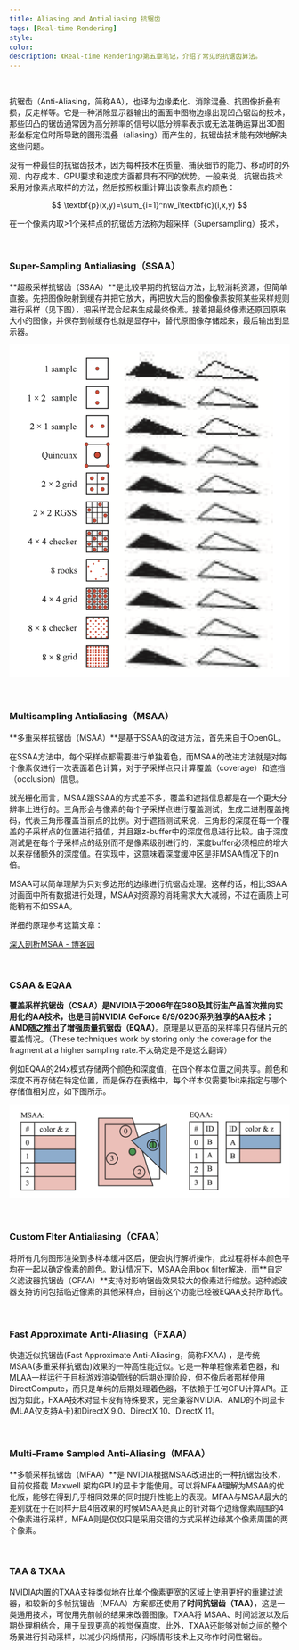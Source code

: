 ```yaml
---
title: Aliasing and Antialiasing 抗锯齿
tags: [Real-time Rendering]
style: 
color: 
description: 《Real-time Rendering》第五章笔记，介绍了常见的抗锯齿算法。
---
```


<br/>



抗锯齿（Anti-Aliasing，简称AA），也译为边缘柔化、消除混叠、抗图像折叠有损，反走样等。它是一种消除显示器输出的画面中图物边缘出现凹凸锯齿的技术，那些凹凸的锯齿通常因为高分辨率的信号以低分辨率表示或无法准确运算出3D图形坐标定位时所导致的图形混叠（aliasing）而产生的，抗锯齿技术能有效地解决这些问题。

没有一种最佳的抗锯齿技术，因为每种技术在质量、捕获细节的能力、移动时的外观、内存成本、GPU要求和速度方面都具有不同的优势。一般来说，抗锯齿技术采用对像素点取样的方法，然后按照权重计算出该像素点的颜色：


$$
\textbf{p}(x,y)=\sum_{i=1}^nw_i\textbf{c}(i,x,y)
$$


在一个像素内取>1个采样点的抗锯齿方法称为超采样（Supersampling）技术，

<br/>

### Super-Sampling Antialiasing（SSAA）

**超级采样抗锯齿（SSAA）**是比较早期的抗锯齿方法，比较消耗资源，但简单直接。先把图像映射到缓存并把它放大，再把放大后的图像像素按照某些采样规则进行采样（见下图），把采样混合起来生成最终像素。接着把最终像素还原回原来大小的图像，并保存到帧缓存也就是显存中，替代原图像存储起来，最后输出到显示器。



![avatar](../assets/img/post2/rtr5/1.png)



<br/>



### Multisampling Antialiasing（MSAA）

**多重采样抗锯齿（MSAA）**是基于SSAA的改进方法，首先来自于OpenGL。

在SSAA方法中，每个采样点都需要进行单独着色，而MSAA的改进方法就是对每个像素仅进行一次表面着色计算，对于子采样点只计算覆盖（coverage）和遮挡（occlusion）信息。

就光栅化而言，MSAA跟SSAA的方式差不多，覆盖和遮挡信息都是在一个更大分辨率上进行的。三角形会与像素的每个子采样点进行覆盖测试，生成二进制覆盖掩码，代表三角形覆盖当前点的比例。对于遮挡测试来说，三角形的深度在每一个覆盖的子采样点的位置进行插值，并且跟z-buffer中的深度信息进行比较。由于深度测试是在每个子采样点的级别而不是像素级别进行的，深度buffer必须相应的增大以来存储额外的深度值。在实现中，这意味着深度缓冲区是非MSAA情况下的n倍。

MSAA可以简单理解为只对多边形的边缘进行抗锯齿处理。这样的话，相比SSAA对画面中所有数据进行处理，MSAA对资源的消耗需求大大减弱，不过在画质上可能稍有不如SSAA。

详细的原理参考这篇文章：

[深入剖析MSAA - 博客园](https://www.cnblogs.com/ghl_carmack/p/8245032.html)



<br/>

### CSAA & EQAA

**覆盖采样抗锯齿（CSAA）**是NVIDIA于2006年在G80及其衍生产品首次推向实用化的AA技术，也是目前NVIDIA GeForce 8/9/G200系列独享的AA技术；AMD随之推出了**增强质量抗锯齿（EQAA）**。原理是以更高的采样率只存储片元的覆盖情况。（These techniques work by storing only the coverage for the fragment at a higher sampling rate.不太确定是不是这么翻译）

例如EQAA的2f4x模式存储两个颜色和深度值，在四个样本位置之间共享。颜色和深度不再存储在特定位置，而是保存在表格中，每个样本仅需要1bit来指定与哪个存储值相对应，如下图所示。



![avatar](../assets/img/post2/rtr5/2.png)

<br/>



### Custom Flter Antialiasing（CFAA）

将所有几何图形渲染到多样本缓冲区后，便会执行解析操作，此过程将样本颜色平均在一起以确定像素的颜色。默认情况下，MSAA会用box ﬁlter解决，而**自定义滤波器抗锯齿（CFAA）**支持对影响锯齿效果较大的像素进行缩放。这种滤波器支持访问包括临近像素的其他采样点，目前这个功能已经被EQAA支持所取代。

<br/>



### Fast Approximate Anti-Aliasing（FXAA）

快速近似抗锯齿(Fast Approximate Anti-Aliasing，简称FXAA) ，是传统MSAA(多重采样抗锯齿)效果的一种高性能近似。它是一种单程像素着色器，和MLAA一样运行于目标游戏渲染管线的后期处理阶段，但不像后者那样使用DirectCompute，而只是单纯的后期处理着色器，不依赖于任何GPU计算API。正因为如此，FXAA技术对显卡没有特殊要求，完全兼容NVIDIA、AMD的不同显卡(MLAA仅支持A卡)和DirectX 9.0、DirectX 10、DirectX 11。

<br/>



### Multi-Frame Sampled Anti-Aliasing（MFAA）

**多帧采样抗锯齿（MFAA）**是 NVIDIA根据MSAA改进出的一种抗锯齿技术，目前仅搭载 Maxwell 架构GPU的显卡才能使用。可以将MFAA理解为MSAA的优化版，能够在得到几乎相同效果的同时提升性能上的表现。MFAA与MSAA最大的差别就在于在同样开启4倍效果的时候MSAA是真正的针对每个边缘像素周围的4个像素进行采样，MFAA则是仅仅只是采用交错的方式采样边缘某个像素周围的两个像素。

<br/>



### TAA & TXAA 

NVIDIA内置的TXAA支持类似地在比单个像素更宽的区域上使用更好的重建过滤器，和较新的多帧抗锯齿（MFAA）方案都还使用了**时间抗锯齿（TAA）**，这是一类通用技术，可使用先前帧的结果来改善图像。TXAA将 MSAA、时间滤波以及后期处理相结合，用于呈现更高的视觉保真度。此外，TXAA还能够对帧之间的整个场景进行抖动采样，以减少闪烁情形，闪烁情形技术上又称作时间性锯齿。

